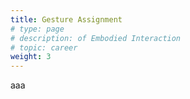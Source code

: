 ```yaml
---
title: Gesture Assignment
# type: page
# description: of Embodied Interaction
# topic: career
weight: 3
---
```


aaa
<!-- ### AR Pop-up Toy

AR technology is a bridge between virtual and reality.<br>
With the help of AR glasses, it's possible to see something fantasy.

The basic idea of this project is super simple: use a **tangible object** as a trigger, to make something happen in the virtual world.

#### Araddin Lamp

The first idea came into my mind is Araddin Magic Lamp, the famous folk tale in the book One Thousand and One Nights. The genie will appear when you touch/rub the tangible lamp.

{{< figure src="/images/Aladdin.png" title="" >}}

#### Pokemon Ball

Another idea is the Pokemon Ball. At the beginning of Pokemon games, players should choose one of the three Pokemons. In this case, Pokemon will appear when you open the Pokemon Ball, and disappear when you close the ball. 

{{< figure src="/images/Pokemon.png" title="" >}}

With the help of AR glasses, we could see something we believe exists in the world.

#### Prayer
A possible fantasy experience is that, gods will gradually appear when you heat a cross sensor by your hands(body temperature).
{{< figure src="/images/Pray.png" title="" >}}

#### Harry Potter
It's also possible to make the "Guardian Spell" in Harry Potter come true. Different people could see different animals depends on different wand movement?
{{< figure src="/images/Spell.png" title="" >}} -->
